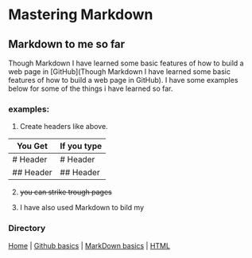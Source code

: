 # Mastering Markdown
## Markdown to me so far
Though Markdown I have learned some basic features of how to build a web page in [GitHub](Though Markdown I have learned some basic features of how to build a web page in GitHub). I have some examples below for some of the things i have learned so far.
### examples:
1. Create headers like above.

 You Get | If you type 
 ---------|----------
 # Header | # Header 
 ## Header| ## Header

2. ~~you can strike trough pages~~

2. I have also used Markdown to bild my 


### Directory
[Home](https://quisqueyan.github.io/learning-journal/) | [Github basics](https://quisqueyan.github.io/learning-journal/github) | [MarkDown basics](https://quisqueyan.github.io/learning-journal/markdown) | [HTML](https://quisqueyan.github.io/learning-journal/html)


